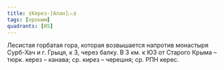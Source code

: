 ```yaml
---
title: ⦗Керез-[Алан]⒯⦘
tags: [ороним]
quadrants: [И5]
---
```


Лесистая горбатая гора, которая возвышается напротив монастыря Сурб-Хач и г.
Грыця, к З, через балку. В 3 км. к ЮЗ от Старого Крыма – тюрк. керез – канава;
ср. кирез – черешня; ср. РПН керес.
